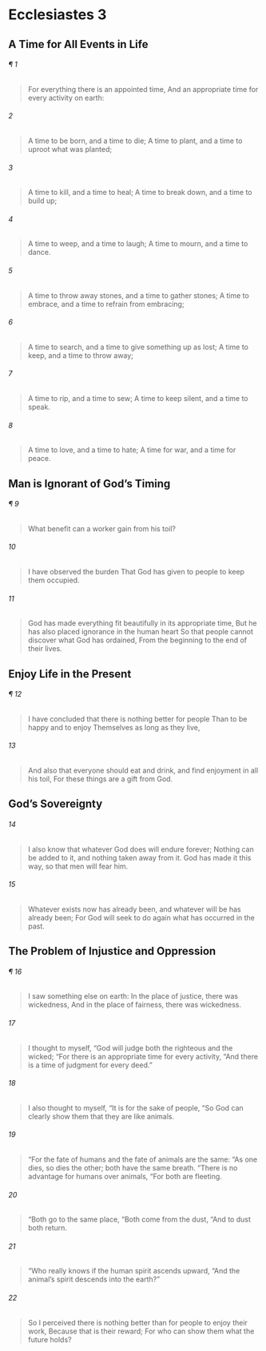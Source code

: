 # Ecclesiastes 3
## A Time for All Events in Life
###### ¶ 1
> For everything there is an appointed time,
> And an appropriate time for every activity on earth:
###### 2
> A time to be born, and a time to die;
> A time to plant, and a time to uproot what was planted;
###### 3
> A time to kill, and a time to heal;
> A time to break down, and a time to build up;
###### 4
> A time to weep, and a time to laugh;
> A time to mourn, and a time to dance.
###### 5
> A time to throw away stones, and a time to gather stones;
> A time to embrace, and a time to refrain from embracing;
###### 6
> A time to search, and a time to give something up as lost;
> A time to keep, and a time to throw away;
###### 7
> A time to rip, and a time to sew;
> A time to keep silent, and a time to speak.
###### 8
> A time to love, and a time to hate;
> A time for war, and a time for peace.
## Man is Ignorant of God’s Timing
###### ¶ 9
> What benefit can a worker gain from his toil?
###### 10
> I have observed the burden
> That God has given to people to keep them occupied.
###### 11
> God has made everything fit beautifully in its appropriate time,
> But he has also placed ignorance in the human heart
> So that people cannot discover what God has ordained,
> From the beginning to the end of their lives.
## Enjoy Life in the Present
###### ¶ 12
> I have concluded that there is nothing better for people
> Than to be happy and to enjoy
> Themselves as long as they live,
###### 13
> And also that everyone should eat and drink, and find enjoyment in all his toil,
> For these things are a gift from God.
## God’s Sovereignty
###### 14
> I also know that whatever God does will endure forever;
> Nothing can be added to it, and nothing taken away from it.
> God has made it this way, so that men will fear him.
###### 15
> Whatever exists now has already been, and whatever will be has already been;
> For God will seek to do again what has occurred in the past.
## The Problem of Injustice and Oppression
###### ¶ 16
> I saw something else on earth:
> In the place of justice, there was wickedness,
> And in the place of fairness, there was wickedness.
###### 17
> I thought to myself, “God will judge both the righteous and the wicked;
> “For there is an appropriate time for every activity,
> “And there is a time of judgment for every deed.”
###### 18
> I also thought to myself, “It is for the sake of people,
> “So God can clearly show them that they are like animals.
###### 19
> “For the fate of humans and the fate of animals are the same:
> “As one dies, so dies the other; both have the same breath.
> “There is no advantage for humans over animals,
> “For both are fleeting.
###### 20
> “Both go to the same place,
> “Both come from the dust,
> “And to dust both return.
###### 21
> “Who really knows if the human spirit ascends upward,
> “And the animal’s spirit descends into the earth?”
###### 22
> So I perceived there is nothing better than for people to enjoy their work,
> Because that is their reward;
> For who can show them what the future holds?

